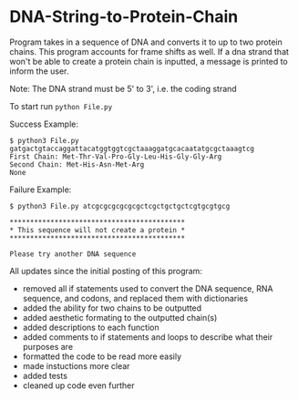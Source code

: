# DNA-String-to-Protein-Chain
Program takes in a sequence of DNA and converts it to up to two protein chains. This program accounts for frame shifts as well. 
If a dna strand that won't be able to create a protein chain is inputted, a message is printed to inform the user.


Note: The DNA strand must be 5' to 3', i.e. the coding strand

To start run `python File.py`

Success Example:
```
$ python3 File.py gatgactgtaccaggattacatggtggtcgctaaaggatgcacaatatgcgctaaagtcg
First Chain: Met-Thr-Val-Pro-Gly-Leu-His-Gly-Gly-Arg
Second Chain: Met-His-Asn-Met-Arg
None
```

Failure Example:
```
$ python3 File.py atcgcgcgcgcgcgctcgctgctgctcgtgcgtgcg

*******************************************
* This sequence will not create a protein *
*******************************************

Please try another DNA sequence
```

All updates since the initial posting of this program:
- removed all if statements used to convert the DNA sequence, RNA sequence, and codons, and replaced them with dictionaries
- added the ability for two chains to be outputted
- added aesthetic formating to the outputted chain(s)
- added descriptions to each function
- added comments to if statements and loops to describe what their purposes are
- formatted the code to be read more easily
- made instuctions more clear
- added tests
- cleaned up code even further

